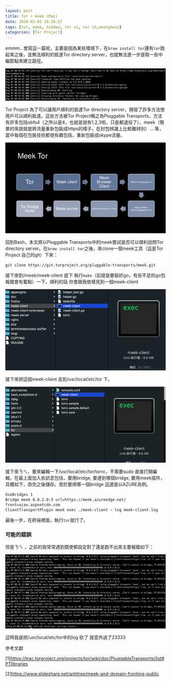 ```yaml
---
layout: post
title: Tor + meek (Mac)
date: 2018-02-01 19:28:57
tags: [tor, meek, hidden, tor v2, tor v3,anonymous]
categories: [Tor Project]
---
```


emmm…會寫這一篇呢，主要是因為某些環境下，在``brew install tor``還有``tor``跑起來之後，並無法順利的抵達Tor directory server，也就無法進一步提取一些中繼節點來建立路徑。

![卡在連線 Tor directory server](/image/tor28.png)

<!-- more --> 

Tor Project 為了可以讓用戶順利的抵達Tor directory server，開發了許多方法使用戶可以順利抵達。這些方法被Tor Project稱之為Pluggable Transports，方法有許多包括​obfs4（之所以是4，也就是說有1,2,3啦，只是都退役了）、meek（簡單的來說就是將流量重新包裝成https的樣子，在封包辨識上比較難辨別）….等，當中每個在包裝技術都很有趣包括，重新包裝成skype流量。

![just 參考](/image/tor29.jpeg)

回到Bash，本文將以Pluggable Transports中的meek嘗試是否可以順利訪問Tor directory server。在``brew install tor``之後，來clone一個meek工具（這是Tor Project 自己的git）下來：

```
git clone https://git.torproject.org/pluggable-transports/meek.git
```

接下來到/meek/meek-client 底下 執行`make`（前提是要裝好go，有些不足的go包報錯會有載點）一下，順利的話 你會跟我依樣見到一個meek-client

![](/image/tor30.png)

接下來把這個meek-client 丟到/usr/local/etc/tor 下。

![](/image/tor31.png)

接下來ㄋㄟ，要來編輯一下/usr/local/etc/tor/torrc，不需要sudo 直接打開編輯，在最上面加入些訊息包括，要用bridge, 要連到哪個bridge, 要用meek插件，具體如下，改完之後儲存。至於要用哪一個bridge 這邊是以AZURE為例。

```
UseBridges 1
Bridge meek 0.0.2.0:3 url=https://meek.azureedge.net/ front=ajax.aspnetcdn.com
ClientTransportPlugin meek exec ./meek-client — log meek-client.log
```

最後一步，在終端裡面，執行`tor`就行了。

### 可能的錯誤
但是ㄋㄟ ，之前的我常常遇到既使都設定對了還是跑不出來主要報錯如下：

![](/image/tor32.png)

這時我是把/usr/local/etc/tor中的log 砍了 就意外過了23333

參考文獻

[1]https://trac.torproject.org/projects/tor/wiki/doc/PluggableTransports/list#PTlibraries

[2]https://www.slideshare.net/antitree/meek-and-domain-fronting-public
